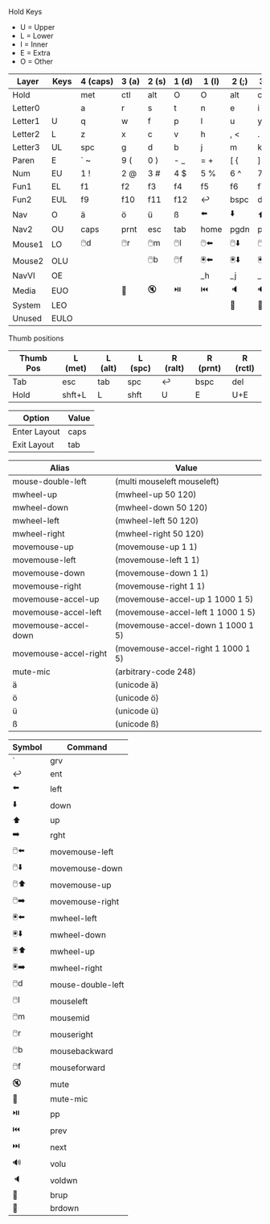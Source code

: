 Hold Keys
- U = Upper
- L = Lower
- I = Inner
- E = Extra
- O = Other

| Layer   | Keys | 4&nbsp;(caps) | 3&nbsp;(a) | 2&nbsp;(s) | 1&nbsp;(d) | 1&nbsp;(l) | 2&nbsp;(;) | 3&nbsp;(') | 4&nbsp;(ent) |
|---------|------|---------------|------------|------------|------------|------------|------------|------------|--------------|
| Hold    |      | met           | ctl        | alt        | O          | O          | alt        | ctl        | met          |
| Letter0 |      | a             | r          | s          | t          | n          | e          | i          | o            |
| Letter1 | U    | q             | w          | f          | p          | l          | u          | y          | , "          |
| Letter2 | L    | z             | x          | c          | v          | h          | , <        | . >        | / ?          |
| Letter3 | UL   | spc           | g          | d          | b          | j          | m          | k          | ; :          |
| Paren   | E    | ` ~           | 9 (        | 0 )        | - _        | = +        | [ {        | ] }        | \ &#124;     |
| Num     | EU   | 1 !           | 2 @        | 3 #        | 4 $        | 5 %        | 6 ^        | 7 &        | 8 *          |
| Fun1    | EL   | f1            | f2         | f3         | f4         | f5         | f6         | f7         | f8           |
| Fun2    | EUL  | f9            | f10        | f11        | f12        | ↩️️        | bspc       | del        | ins          |
| Nav     | O    | ä             | ö          | ü          | ß          | ⬅️         | ⬇️         | ⬆️         | ➡️           |
| Nav2    | OU   | caps          | prnt       | esc        | tab        | home       | pgdn       | pgup       | end          |
| Mouse1  | LO   | 🖱️d          | 🖱️r       | 🖱️m       | 🖱️l       | 🖱️⬅️      | 🖱️⬇️      | 🖱️⬆️      | 🖱️➡️        |   
| Mouse2  | OLU  |               |            | 🖱️b       | 🖱️f       | 🖲️️⬅️     | 🖲️️⬇️     | 🖲️️⬆️     | 🖲️️➡️       |
| NavVI   | OE   |               |            |            |            | _h         | _j         | _k         | _l           |
| Media   | EUO  |               | 🎤         | 🔇         | ⏯️         | ⏮️         | 🔈         | 🔊         | ⏭️           |
| System  | LEO  |               |            |            |            |            | 🔅         | 🔆         |              |
| Unused  | EULO |               |            |            |            |            |            |            |              |
                                 
Thumb positions

| Thumb Pos | L (met) | L (alt) | L (spc) | R (ralt) | R (prnt) | R (rctl) |
|-----------|---------|---------|---------|----------|----------|----------|
| Tab       | esc     | tab     | spc     | ↩️️      | bspc     | del      |
| Hold      | shft+L  | L       | shft    | U        | E        | U+E      |
    
| Option       | Value |
|--------------|-------|
| Enter Layout | caps  |
| Exit Layout  | tab   |

| Alias                 | Value                              |
|-----------------------|------------------------------------|
| mouse-double-left     | (multi mouseleft mouseleft)        |
| mwheel-up             | (mwheel-up 50 120)                 |
| mwheel-down           | (mwheel-down 50 120)               |
| mwheel-left           | (mwheel-left 50 120)               |
| mwheel-right          | (mwheel-right 50 120)              |
| movemouse-up          | (movemouse-up 1 1)                 |
| movemouse-left        | (movemouse-left 1 1)               |
| movemouse-down        | (movemouse-down 1 1)               |
| movemouse-right       | (movemouse-right 1 1)              |
| movemouse-accel-up    | (movemouse-accel-up 1 1000 1 5)    |
| movemouse-accel-left  | (movemouse-accel-left 1 1000 1 5)  |
| movemouse-accel-down  | (movemouse-accel-down 1 1000 1 5)  |
| movemouse-accel-right | (movemouse-accel-right 1 1000 1 5) |       
| mute-mic              | (arbitrary-code 248)               |
| ä                     | (unicode ä)                        |
| ö                     | (unicode ö)                        |
| ü                     | (unicode ü)                        |
| ß                     | (unicode ß)                        |


| Symbol | Command           |
|--------|-------------------|
| `      | grv               |
| ↩️️    | ent               |
| ⬅️     | left              |
| ⬇️     | down              |
| ⬆️     | up                |
| ➡️     | rght              |
| 🖱️⬅️  | movemouse-left    |
| 🖱️⬇️  | movemouse-down    |
| 🖱️⬆️  | movemouse-up      |
| 🖱️➡️  | movemouse-right   |
| 🖲️️⬅️ | mwheel-left       |
| 🖲️️⬇️ | mwheel-down       |
| 🖲️️⬆️ | mwheel-up         |
| 🖲️️➡️ | mwheel-right      |
| 🖱️d   | mouse-double-left |
| 🖱️l   | mouseleft         |
| 🖱️m   | mousemid          |
| 🖱️r   | mouseright        |
| 🖱️b   | mousebackward     |
| 🖱️f   | mouseforward      |
| 🔇     | mute              |
| 🎤     | mute-mic          |
| ⏯️     | pp                |
| ⏮️     | prev              |
| ⏭️     | next              |
| 🔊     | volu              |
| 🔈     | voldwn            |
| 🔆     | brup              |
| 🔅     | brdown            |
